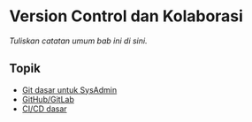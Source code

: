 # Version Control dan Kolaborasi

_Tuliskan catatan umum bab ini di sini._

## Topik

- [Git dasar untuk SysAdmin](01--it-dasar-untuk-ys-dmin.md)
- [GitHub/GitLab](02--it-ub-it-ab.md)
- [CI/CD dasar](03--dasar.md)
